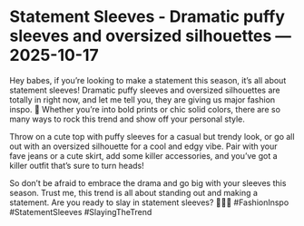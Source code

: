 # Statement Sleeves - Dramatic puffy sleeves and oversized silhouettes — 2025-10-17

Hey babes, if you’re looking to make a statement this season, it’s all about statement sleeves! Dramatic puffy sleeves and oversized silhouettes are totally in right now, and let me tell you, they are giving us major fashion inspo. 🌟 Whether you’re into bold prints or chic solid colors, there are so many ways to rock this trend and show off your personal style.

Throw on a cute top with puffy sleeves for a casual but trendy look, or go all out with an oversized silhouette for a cool and edgy vibe. Pair with your fave jeans or a cute skirt, add some killer accessories, and you’ve got a killer outfit that’s sure to turn heads!

So don’t be afraid to embrace the drama and go big with your sleeves this season. Trust me, this trend is all about standing out and making a statement. Are you ready to slay in statement sleeves? 💁‍♀️✨ #FashionInspo #StatementSleeves #SlayingTheTrend